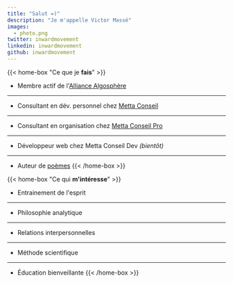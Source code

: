 ```yaml
---
title: "Salut =)"
description: "Je m'appelle Victor Massé"
images:
  - photo.png
twitter: inwardmovement
linkedin: inwardmovement
github: inwardmovement
---
```


{{< home-box "Ce que je **fais**" >}}
- Membre actif de l'[Alliance Algosphère](https://algosphere.org/fr)

---

- Consultant en dév. personnel chez [Metta Conseil](https://mettaconseil.fr)

---

- Consultant en organisation chez [Metta Conseil Pro](https://pro.mettaconseil.fr)

---

- Développeur web chez <!-- [Metta Conseil Dev](https://dev.mettaconseil.fr) --> Metta Conseil Dev *(bientôt)*

---

- Auteur de [poèmes](poemes)
{{< /home-box >}}

{{< home-box "Ce qui **m'intéresse**" >}}
- Entrainement de l'esprit

---

- Philosophie analytique

---

- Relations interpersonnelles

---

- Méthode scientifique

---

- Éducation bienveillante
{{< /home-box >}}
